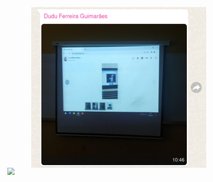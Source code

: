 <p align="center">
  <img src="/image.png" style="display: block; margin: auto;" />
  <img src="{{site.url}}/image.png" style="display: block; margin: auto;" />
</p>
